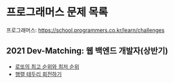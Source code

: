# 프로그래머스 문제 목록

프로그래머스: https://school.programmers.co.kr/learn/challenges

## 2021 Dev-Matching: 웹 백엔드 개발자(상반기)

- [로또의 최고 순위와 최저 순위](https://programmers.co.kr/learn/courses/30/lessons/77484)
- [행렬 테두리 회전하기](https://programmers.co.kr/learn/courses/30/lessons/77485)
